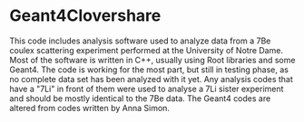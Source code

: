 # Geant4Clovershare
This code includes analysis software used to analyze data from a 7Be coulex scattering experiment performed at the University of Notre Dame.
 Most of the software is written in C++, usually using Root libraries and some Geant4.
 The code is working for the most part, but still in testing phase, as no complete data set has been analyzed with it yet.
 Any analysis codes that have a "7Li" in front of them were used to analyse a 7Li sister experiment and should be mostly identical to the 7Be data.
The Geant4 codes are altered from codes written by Anna Simon.
